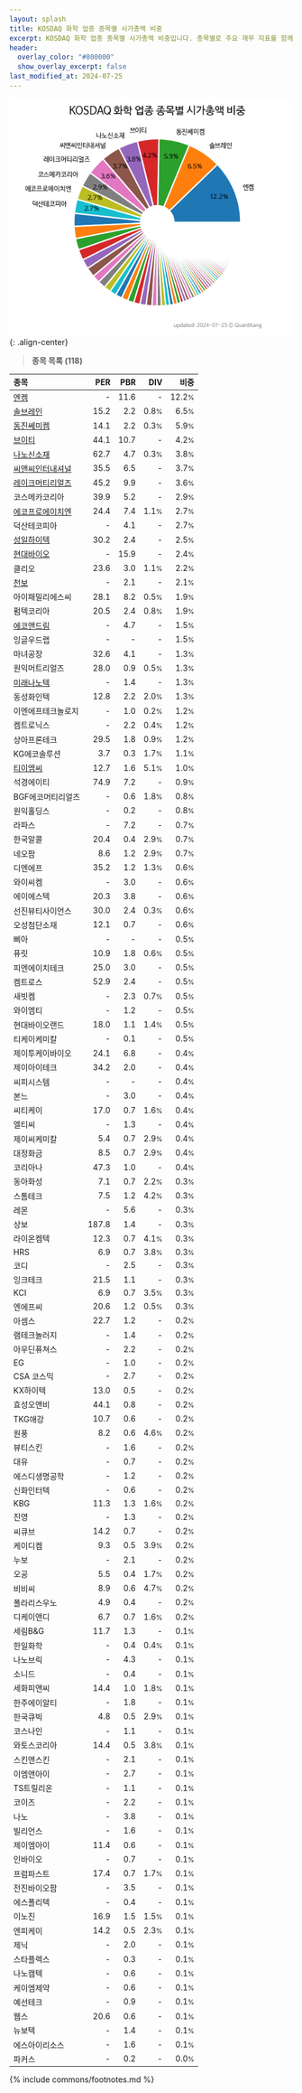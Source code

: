 ```yaml
---
layout: splash
title: KOSDAQ 화학 업종 종목별 시가총액 비중
excerpt: KOSDAQ 화학 업종 종목별 시가총액 비중입니다. 종목별로 주요 재무 지표를 함께 표시합니다.
header:
  overlay_color: "#800000"
  show_overlay_excerpt: false
last_modified_at: 2024-07-25
---
```



![KOSDAQ 화학 업종 종목별 시가총액 비중](/stats/sector/images/kosdaq_업종_화학_종목.png){: .align-center}


> **종목 목록 (118)**<a id="list"></a>

| **종목** | **PER** | **PBR** | **DIV** | **비중** |
| :------- | ------: | ------: | ------: | -------: |
| [엔켐](/348370/) | - | 11.6 | - | 12.2<small>%</small> |
| [솔브레인](/357780/) | 15.2 | 2.2 | 0.8<small>%</small> | 6.5<small>%</small> |
| [동진쎄미켐](/005290/) | 14.1 | 2.2 | 0.3<small>%</small> | 5.9<small>%</small> |
| [브이티](/018290/) | 44.1 | 10.7 | - | 4.2<small>%</small> |
| [나노신소재](/121600/) | 62.7 | 4.7 | 0.3<small>%</small> | 3.8<small>%</small> |
| [씨앤씨인터내셔널](/352480/) | 35.5 | 6.5 | - | 3.7<small>%</small> |
| [레이크머티리얼즈](/281740/) | 45.2 | 9.9 | - | 3.6<small>%</small> |
| 코스메카코리아 | 39.9 | 5.2 | - | 2.9<small>%</small> |
| [에코프로에이치엔](/383310/) | 24.4 | 7.4 | 1.1<small>%</small> | 2.7<small>%</small> |
| 덕산테코피아 | - | 4.1 | - | 2.7<small>%</small> |
| [성일하이텍](/365340/) | 30.2 | 2.4 | - | 2.5<small>%</small> |
| [현대바이오](/048410/) | - | 15.9 | - | 2.4<small>%</small> |
| 클리오 | 23.6 | 3.0 | 1.1<small>%</small> | 2.2<small>%</small> |
| [천보](/278280/) | - | 2.1 | - | 2.1<small>%</small> |
| 아이패밀리에스씨 | 28.1 | 8.2 | 0.5<small>%</small> | 1.9<small>%</small> |
| 펌텍코리아 | 20.5 | 2.4 | 0.8<small>%</small> | 1.9<small>%</small> |
| [에코앤드림](/101360/) | - | 4.7 | - | 1.5<small>%</small> |
| 잉글우드랩 | - | - | - | 1.5<small>%</small> |
| 마녀공장 | 32.6 | 4.1 | - | 1.3<small>%</small> |
| 원익머트리얼즈 | 28.0 | 0.9 | 0.5<small>%</small> | 1.3<small>%</small> |
| [미래나노텍](/095500/) | - | 1.4 | - | 1.3<small>%</small> |
| 동성화인텍 | 12.8 | 2.2 | 2.0<small>%</small> | 1.3<small>%</small> |
| 이엔에프테크놀로지 | - | 1.0 | 0.2<small>%</small> | 1.2<small>%</small> |
| 켐트로닉스 | - | 2.2 | 0.4<small>%</small> | 1.2<small>%</small> |
| 상아프론테크 | 29.5 | 1.8 | 0.9<small>%</small> | 1.2<small>%</small> |
| KG에코솔루션 | 3.7 | 0.3 | 1.7<small>%</small> | 1.1<small>%</small> |
| [티이엠씨](/425040/) | 12.7 | 1.6 | 5.1<small>%</small> | 1.0<small>%</small> |
| 석경에이티 | 74.9 | 7.2 | - | 0.9<small>%</small> |
| BGF에코머티리얼즈 | - | 0.6 | 1.8<small>%</small> | 0.8<small>%</small> |
| 원익홀딩스 | - | 0.2 | - | 0.8<small>%</small> |
| 라파스 | - | 7.2 | - | 0.7<small>%</small> |
| 한국알콜 | 20.4 | 0.4 | 2.9<small>%</small> | 0.7<small>%</small> |
| 네오팜 | 8.6 | 1.2 | 2.9<small>%</small> | 0.7<small>%</small> |
| 디엔에프 | 35.2 | 1.2 | 1.3<small>%</small> | 0.6<small>%</small> |
| 와이씨켐 | - | 3.0 | - | 0.6<small>%</small> |
| 에이에스텍 | 20.3 | 3.8 | - | 0.6<small>%</small> |
| 선진뷰티사이언스 | 30.0 | 2.4 | 0.3<small>%</small> | 0.6<small>%</small> |
| 오성첨단소재 | 12.1 | 0.7 | - | 0.6<small>%</small> |
| 삐아 | - | - | - | 0.5<small>%</small> |
| 퓨릿 | 10.9 | 1.8 | 0.6<small>%</small> | 0.5<small>%</small> |
| 피엔에이치테크 | 25.0 | 3.0 | - | 0.5<small>%</small> |
| 켐트로스 | 52.9 | 2.4 | - | 0.5<small>%</small> |
| 새빗켐 | - | 2.3 | 0.7<small>%</small> | 0.5<small>%</small> |
| 와이엠티 | - | 1.2 | - | 0.5<small>%</small> |
| 현대바이오랜드 | 18.0 | 1.1 | 1.4<small>%</small> | 0.5<small>%</small> |
| 티케이케미칼 | - | 0.1 | - | 0.5<small>%</small> |
| 제이투케이바이오 | 24.1 | 6.8 | - | 0.4<small>%</small> |
| 제이아이테크 | 34.2 | 2.0 | - | 0.4<small>%</small> |
| 씨피시스템 | - | - | - | 0.4<small>%</small> |
| 본느 | - | 3.0 | - | 0.4<small>%</small> |
| 씨티케이 | 17.0 | 0.7 | 1.6<small>%</small> | 0.4<small>%</small> |
| 엘티씨 | - | 1.3 | - | 0.4<small>%</small> |
| 제이씨케미칼 | 5.4 | 0.7 | 2.9<small>%</small> | 0.4<small>%</small> |
| 대정화금 | 8.5 | 0.7 | 2.9<small>%</small> | 0.4<small>%</small> |
| 코리아나 | 47.3 | 1.0 | - | 0.4<small>%</small> |
| 동아화성 | 7.1 | 0.7 | 2.2<small>%</small> | 0.3<small>%</small> |
| 스톰테크 | 7.5 | 1.2 | 4.2<small>%</small> | 0.3<small>%</small> |
| 레몬 | - | 5.6 | - | 0.3<small>%</small> |
| 상보 | 187.8 | 1.4 | - | 0.3<small>%</small> |
| 라이온켐텍 | 12.3 | 0.7 | 4.1<small>%</small> | 0.3<small>%</small> |
| HRS | 6.9 | 0.7 | 3.8<small>%</small> | 0.3<small>%</small> |
| 코디 | - | 2.5 | - | 0.3<small>%</small> |
| 잉크테크 | 21.5 | 1.1 | - | 0.3<small>%</small> |
| KCI | 6.9 | 0.7 | 3.5<small>%</small> | 0.3<small>%</small> |
| 엔에프씨 | 20.6 | 1.2 | 0.5<small>%</small> | 0.3<small>%</small> |
| 아셈스 | 22.7 | 1.2 | - | 0.2<small>%</small> |
| 램테크놀러지 | - | 1.4 | - | 0.2<small>%</small> |
| 아우딘퓨쳐스 | - | 2.2 | - | 0.2<small>%</small> |
| EG | - | 1.0 | - | 0.2<small>%</small> |
| CSA 코스믹 | - | 2.7 | - | 0.2<small>%</small> |
| KX하이텍 | 13.0 | 0.5 | - | 0.2<small>%</small> |
| 효성오앤비 | 44.1 | 0.8 | - | 0.2<small>%</small> |
| TKG애강 | 10.7 | 0.6 | - | 0.2<small>%</small> |
| 원풍 | 8.2 | 0.6 | 4.6<small>%</small> | 0.2<small>%</small> |
| 뷰티스킨 | - | 1.6 | - | 0.2<small>%</small> |
| 대유 | - | 0.7 | - | 0.2<small>%</small> |
| 에스디생명공학 | - | 1.2 | - | 0.2<small>%</small> |
| 신화인터텍 | - | 0.6 | - | 0.2<small>%</small> |
| KBG | 11.3 | 1.3 | 1.6<small>%</small> | 0.2<small>%</small> |
| 진영 | - | 1.3 | - | 0.2<small>%</small> |
| 씨큐브 | 14.2 | 0.7 | - | 0.2<small>%</small> |
| 케이디켐 | 9.3 | 0.5 | 3.9<small>%</small> | 0.2<small>%</small> |
| 누보 | - | 2.1 | - | 0.2<small>%</small> |
| 오공 | 5.5 | 0.4 | 1.7<small>%</small> | 0.2<small>%</small> |
| 비비씨 | 8.9 | 0.6 | 4.7<small>%</small> | 0.2<small>%</small> |
| 폴라리스우노 | 4.9 | 0.4 | - | 0.2<small>%</small> |
| 디케이앤디 | 6.7 | 0.7 | 1.6<small>%</small> | 0.2<small>%</small> |
| 세림B&G | 11.7 | 1.3 | - | 0.1<small>%</small> |
| 한일화학 | - | 0.4 | 0.4<small>%</small> | 0.1<small>%</small> |
| 나노브릭 | - | 4.3 | - | 0.1<small>%</small> |
| 소니드 | - | 0.4 | - | 0.1<small>%</small> |
| 세화피앤씨 | 14.4 | 1.0 | 1.8<small>%</small> | 0.1<small>%</small> |
| 한주에이알티 | - | 1.8 | - | 0.1<small>%</small> |
| 한국큐빅 | 4.8 | 0.5 | 2.9<small>%</small> | 0.1<small>%</small> |
| 코스나인 | - | 1.1 | - | 0.1<small>%</small> |
| 와토스코리아 | 14.4 | 0.5 | 3.8<small>%</small> | 0.1<small>%</small> |
| 스킨앤스킨 | - | 2.1 | - | 0.1<small>%</small> |
| 이엠앤아이 | - | 2.7 | - | 0.1<small>%</small> |
| TS트릴리온 | - | 1.1 | - | 0.1<small>%</small> |
| 코이즈 | - | 2.2 | - | 0.1<small>%</small> |
| 나노 | - | 3.8 | - | 0.1<small>%</small> |
| 빌리언스 | - | 1.6 | - | 0.1<small>%</small> |
| 제이엠아이 | 11.4 | 0.6 | - | 0.1<small>%</small> |
| 인바이오 | - | 0.7 | - | 0.1<small>%</small> |
| 프럼파스트 | 17.4 | 0.7 | 1.7<small>%</small> | 0.1<small>%</small> |
| 전진바이오팜 | - | 3.5 | - | 0.1<small>%</small> |
| 에스폴리텍 | - | 0.4 | - | 0.1<small>%</small> |
| 이노진 | 16.9 | 1.5 | 1.5<small>%</small> | 0.1<small>%</small> |
| 엔피케이 | 14.2 | 0.5 | 2.3<small>%</small> | 0.1<small>%</small> |
| 제닉 | - | 2.0 | - | 0.1<small>%</small> |
| 스타플렉스 | - | 0.3 | - | 0.1<small>%</small> |
| 나노캠텍 | - | 0.6 | - | 0.1<small>%</small> |
| 케이엠제약 | - | 0.6 | - | 0.1<small>%</small> |
| 예선테크 | - | 0.9 | - | 0.1<small>%</small> |
| 웹스 | 20.6 | 0.6 | - | 0.1<small>%</small> |
| 뉴보텍 | - | 1.4 | - | 0.1<small>%</small> |
| 에스아이리소스 | - | 1.6 | - | 0.1<small>%</small> |
| 파커스 | - | 0.2 | - | 0.0<small>%</small> |

{% include commons/footnotes.md %}